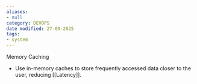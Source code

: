 ```yaml
---
aliases:
- null
category: DEVOPS
date modified: 27-09-2025
tags:
- system
---
```

Memory Caching
  - Use in-memory caches to store frequently accessed data closer to the user, reducing [[Latency]].